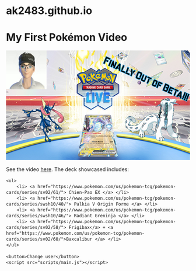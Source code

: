 # ak2483.github.io
<!doctype html>
<html lang="en-US">
  <head>
    <meta charset="utf-8" />
    <meta name="viewport" content="width=device-width" />
    <meta name="author" content="Altan Kocatulum" />
    <title>PTCG Live Review</title> 
    <link href="styles/style.css" rel="stylesheet" />
    <link
  href="https://fonts.googleapis.com/css?family=Handjet"
  rel="stylesheet" />
    <link rel="shortcut icon" href="favicon.ico" type="image/x-icon" />
  </head>
  <body>
    <!-- 4 heading levels: -->
    <h1>My First Pokémon Video</h1>
    <!-- <h2>My top level heading</h2>
    <h3>My subheading</h3>
    <h4>My sub-subheading</h4> -->
    <img src="images/PokemonTCGIntro.jpg" alt="Thumbnail for review of Pokemon TCG Live" height = 300 />
    <p>See the video <a href="https://www.youtube.com/watch?v=V2TnMIBb5mM"> here</a>. The deck showcased includes:</p>

    <ul>
        <li> <a href="https://www.pokemon.com/us/pokemon-tcg/pokemon-cards/series/sv02/61/"> Chien-Pao EX </a> </li>
        <li> <a href="https://www.pokemon.com/us/pokemon-tcg/pokemon-cards/series/swsh10/40/"> Palkia V Origin Forme </a> </li>
        <li> <a href="https://www.pokemon.com/us/pokemon-tcg/pokemon-cards/series/swsh10/46/"> Radiant Greninja </a> </li>
        <li> <a href="https://www.pokemon.com/us/pokemon-tcg/pokemon-cards/series/sv02/58/"> Frigibax</a> + <a href="https://www.pokemon.com/us/pokemon-tcg/pokemon-cards/series/sv02/60/">Baxcalibur </a> </li>
    </ul>

    <button>Change user</button>
    <script src="scripts/main.js"></script>
  </body>
</html>
